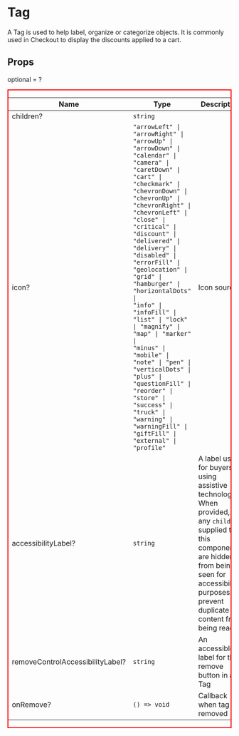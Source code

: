 # Tag

A Tag is used to help label, organize or categorize objects. It is commonly used in Checkout to display the discounts applied to a cart.

## Props
optional = ?


<div style="border: 2px red solid;">

| Name | Type | Description |
| --- | --- | --- |
| children? | <code>string</code> |  |
| icon? | <code>"arrowLeft" &#124; "arrowRight" &#124; "arrowUp" &#124; "arrowDown" &#124; "calendar" &#124; "camera" &#124; "caretDown" &#124; "cart" &#124; "checkmark" &#124; "chevronDown" &#124; "chevronUp" &#124; "chevronRight" &#124; "chevronLeft" &#124; "close" &#124; "critical" &#124; "discount" &#124; "delivered" &#124; "delivery" &#124; "disabled" &#124; "errorFill" &#124; "geolocation" &#124; "grid" &#124; "hamburger" &#124; "horizontalDots" &#124; "info" &#124; "infoFill" &#124; "list" &#124; "lock" &#124; "magnify" &#124; "map" &#124; "marker" &#124; "minus" &#124; "mobile" &#124; "note" &#124; "pen" &#124; "verticalDots" &#124; "plus" &#124; "questionFill" &#124; "reorder" &#124; "store" &#124; "success" &#124; "truck" &#124; "warning" &#124; "warningFill" &#124; "giftFill" &#124; "external" &#124; "profile"</code> | Icon source  |
| accessibilityLabel? | <code>string</code> | A label used for buyers using assistive technologies. When provided, any `children` supplied to this component are hidden from being seen for accessibility purposes to prevent duplicate content from being read.  |
| removeControlAccessibilityLabel? | <code>string</code> | An accessible label for the remove button in a Tag  |
| onRemove? | <code>() => void</code> | Callback when tag is removed  |

</div>